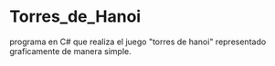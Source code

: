# Torres_de_Hanoi
programa en C# que realiza el juego "torres de hanoi" representado graficamente de manera simple.
